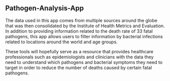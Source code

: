 ## **Pathogen-Analysis-App**

The data used in this app comes from multiple sources around the globe that was then consolidated by the Institute of Health Metrics and Evaluation. In addition to providing information related to the death rate of 33 fatal pathogens, this app allows users to filter information by bacterial infections related to locations around the world and age groups. 

These tools will hopefully serve as a resource that provides healthcare professionals such as epidemiologists and clinicians with the data they need to understand which pathogens and bacterial symptoms they need to target in order to reduce the number of deaths caused by certain fatal pathogens.
